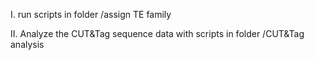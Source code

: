 I. run scripts in folder /assign TE family

II. Analyze the CUT&Tag sequence data with scripts in folder /CUT&Tag analysis 
